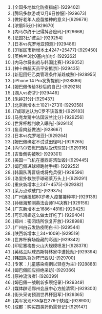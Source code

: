 
1. [全国多地优化防疫措施]-[929402]
1. [腾讯多款游戏12月6日停服]-[929673]
1. [做好老年人疫苗接种的意义]-[929679]
1. [浓眉55分]-[929670]
1. [内马尔终于记得抖音密码]-[929668]
1. [法国3比1波兰]-[929254]
1. [日本vs克罗地亚预测]-[929486]
1. [31省区市新增本土4247+25477]-[929450]
1. [英格兰3比0塞内加尔]-[929262]
1. [内马尔将出战与韩国比赛]-[929052]
1. [神十四航天员平安抵京]-[929435]
1. [新冠回归乙类管理条件渐趋成熟]-[928955]
1. [iPhone 14 Pro发货提前]-[928886]
1. [姆巴佩传给3秒后的自己]-[929218]
1. [湖人vs奇才]-[929449]
1. [朱婷21分]-[929437]
1. [北京新增本土1021+2731]-[929358]
1. [7成球迷认为C罗不该首发]-[929183]
1. [马克龙猜中法国波兰比分]-[929256]
1. [世界杯裁判收入曝光]-[929113]
1. [鱼香肉丝做法]-[928667]
1. [日本vs克罗地亚]-[929264]
1. [姆巴佩确定不试试田径吗]-[929265]
1. [内马尔安慰巴西队受伤球员]-[929316]
1. [吉鲁倒钩被吹]-[929301]
1. [美国一飞机在墨西哥湾坠毁]-[929445]
1. [姆巴佩进球领跑射手榜]-[929252]
1. [韩国队再晋级或将免兵役]-[928596]
1. [洛里扑救脱手球砸莱万头上]-[929291]
1. [重庆新增本土247+4575]-[929382]
1. [莱万点球破门]-[929375]
1. [广州通报超80岁老人疫苗接种率]-[929139]
1. [孙继海预测英法会师1/4决赛]-[929156]
1. [广东新增本土1686+4816]-[929425]
1. [可乐鸡翅这么做太好吃了]-[929404]
1. [郑州：密闭场所恢复开放]-[928988]
1. [广州白云发防疫明白卡]-[929544]
1. [陕西新增本土34+1009]-[929519]
1. [世界杯赛场隐藏的彩蛋]-[929342]
1. [印尼塞梅鲁火山大规模喷发]-[928378]
1. [英格兰队球员斯特林家中遭抢劫]-[929394]
1. [韩国队将对阵巴西队]-[929700]
1. [专家：儿童感染病例以轻症为主]-[928888]
1. [姆巴佩回应拒绝采访]-[929366]
1. [原神流浪者]-[928399]
1. [姆巴佩一战刷新多项纪录]-[929349]
1. [媒体辟谣郑州会展中心方舱清零]-[929303]
1. [街头采访预测世界杯冠军]-[929365]
1. [美军发现F35存在276个缺陷]-[928900]
1. [成都：购买四类药仍需登记]-[929147]